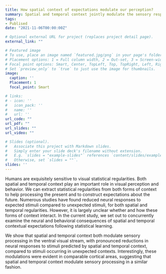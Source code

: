 ```yaml
---
title: How spatial context of expectations modulate our perception? 
summary: Spatial and temporal context jointly modulate the sensory response within the ventral visual stream.
tags:
- Publised
date: "2021-11-06T00:00:00Z"

# Optional external URL for project (replaces project detail page).
external_link: ""

# Featured image
# To use, place an image named `featured.jpg/png` in your page's folder.
# Placement options: 1 = Full column width, 2 = Out-set, 3 = Screen-width
# Focal point options: Smart, Center, TopLeft, Top, TopRight, Left, Right, BottomLeft, Bottom, BottomRight
# Set `preview_only` to `true` to just use the image for thumbnails.
image:
  caption: ''
  Placement: 1
  focal_point: Smart

# links:
# - icon: ''
#   icon_pack: ''
#   name: ''
#   url: ''
url_code: ""
url_pdf: ""
url_slides: ""
url_video: ""

# Slides (optional).
#   Associate this project with Markdown slides.
#   Simply enter your slide deck's filename without extension.
#   E.g. `slides = "example-slides"` references `content/slides/example-slides.md`.
#   Otherwise, set `slides = ""`.
slides: ''
---
```


Humans are exquisitely sensitive to visual statistical regularities. Both spatial and temporal context play an important role in visual perception and behavior. We can extract statistical regularities from both forms of context to help processing the present and to construct expectations about the future. Numerous studies have found reduced neural responses to expected stimuli compared to unexpected stimuli, for both spatial and temporal regularities. However, it is largely unclear whether and how these forms of context interact. In the current study, we set out to concurrently examine the neural and behavioral consequences of spatial and temporal contextual expectations following statistical learning.

<!-- {{< figure src="111.jpg" caption="testfigure" numbered="true" >}} -->
We show that spatial and temporal context both modulate sensory processing in the ventral visual stream, with pronounced reductions in neural responses to stimuli predicted by spatial and temporal context, compared to stimuli occurring in unexpected contexts. Interestingly, these modulations were evident in comparable cortical areas, suggesting that spatial and temporal context modulate sensory processing in a similar fashion.